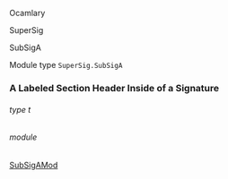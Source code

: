 Ocamlary

SuperSig

SubSigA

Module type `SuperSig.SubSigA`

### A Labeled Section Header Inside of a Signature

<a id="type-t"></a>

###### type t

<a id="module-SubSigAMod"></a>

###### module
[SubSigAMod](Ocamlary.module-type-SuperSig.module-type-SubSigA.SubSigAMod.md)
